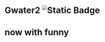 # Gwater2 ![Static Badge](https://img.shields.io/badge/build-fucking%20sucks-brightgreen?label=this%20code)
# now with funny
